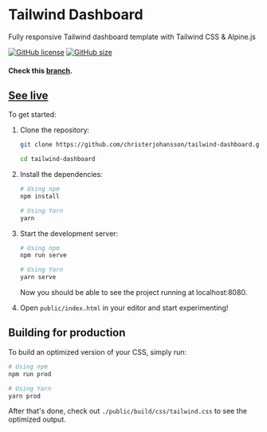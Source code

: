 # Tailwind Dashboard

Fully responsive Tailwind dashboard template with Tailwind CSS & Alpine.js

[![GitHub license](https://img.shields.io/github/license/christerjohansson/tailwind-dashboard)](https://github.com/christerjohansson/starter-dashboard-layout/blob/main/License.md)
[![GitHub size](https://img.shields.io/github/languages/code-size/christerjohansson/tailwind-dashboard?style=for-the-badge)](https://img.shields.io/github/languages/code-size/christerjohansson/tailwind-dashboard?style=for-the-badge)

#### Check this [branch](https://github.com/christerjohansson/tailwind-dashboard/tree/rewrite).

## [See live](https://christerjohansson.github.io/tailwind-dashboard/)

To get started:

1. Clone the repository:

   ```bash
   git clone https://github.com/christerjohansson/tailwind-dashboard.git

   cd tailwind-dashboard
   ```

2. Install the dependencies:

   ```bash
   # Using npm
   npm install

   # Using Yarn
   yarn
   ```

3. Start the development server:

   ```bash
   # Using npm
   npm run serve

   # Using Yarn
   yarn serve
   ```

   Now you should be able to see the project running at localhost:8080.

4. Open `public/index.html` in your editor and start experimenting!

## Building for production

To build an optimized version of your CSS, simply run:

```bash
# Using npm
npm run prod

# Using Yarn
yarn prod
```

After that's done, check out `./public/build/css/tailwind.css` to see the optimized output.


